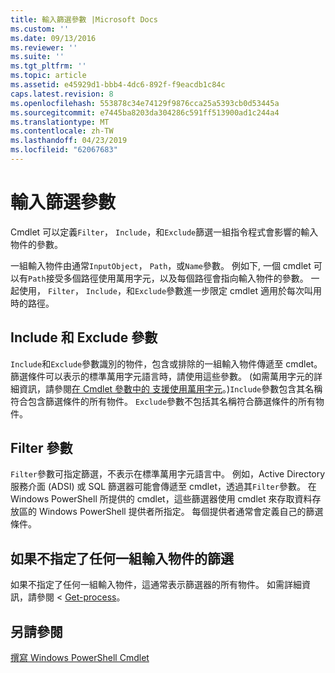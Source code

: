 ```yaml
---
title: 輸入篩選參數 |Microsoft Docs
ms.custom: ''
ms.date: 09/13/2016
ms.reviewer: ''
ms.suite: ''
ms.tgt_pltfrm: ''
ms.topic: article
ms.assetid: e45929d1-bbb4-4dc6-892f-f9eacdb1c84c
caps.latest.revision: 8
ms.openlocfilehash: 553878c34e74129f9876cca25a5393cb0d53445a
ms.sourcegitcommit: e7445ba8203da304286c591ff513900ad1c244a4
ms.translationtype: MT
ms.contentlocale: zh-TW
ms.lasthandoff: 04/23/2019
ms.locfileid: "62067683"
---
```

# <a name="input-filter-parameters"></a>輸入篩選參數

Cmdlet 可以定義`Filter`， `Include`，和`Exclude`篩選一組指令程式會影響的輸入物件的參數。

一組輸入物件由通常`InputObject`， `Path`，或`Name`參數。 例如下, 一個 cmdlet 可以有`Path`接受多個路徑使用萬用字元，以及每個路徑會指向輸入物件的參數。 一起使用， `Filter`， `Include`，和`Exclude`參數進一步限定 cmdlet 適用於每次叫用時的路徑。

## <a name="include-and-exclude-parameters"></a>Include 和 Exclude 參數

`Include`和`Exclude`參數識別的物件，包含或排除的一組輸入物件傳遞至 cmdlet。 篩選條件可以表示的標準萬用字元語言時，請使用這些參數。 (如需萬用字元的詳細資訊，請參閱[在 Cmdlet 參數中的 支援使用萬用字元](./supporting-wildcard-characters-in-cmdlet-parameters.md)。)`Include`參數包含其名稱符合包含篩選條件的所有物件。 `Exclude`參數不包括其名稱符合篩選條件的所有物件。

## <a name="filter-parameter"></a>Filter 參數

`Filter`參數可指定篩選，不表示在標準萬用字元語言中。 例如，Active Directory 服務介面 (ADSI) 或 SQL 篩選器可能會傳遞至 cmdlet，透過其`Filter`參數。 在 Windows PowerShell 所提供的 cmdlet，這些篩選器使用 cmdlet 來存取資料存放區的 Windows PowerShell 提供者所指定。 每個提供者通常會定義自己的篩選條件。

## <a name="filtering-if-no-set-of-input-objects-is-specified"></a>如果不指定了任何一組輸入物件的篩選

如果不指定了任何一組輸入物件，這通常表示篩選器的所有物件。 如需詳細資訊，請參閱 <<c0> [ Get-process](/powershell/module/Microsoft.PowerShell.Management/Get-Process)。

## <a name="see-also"></a>另請參閱

[撰寫 Windows PowerShell Cmdlet](./writing-a-windows-powershell-cmdlet.md)